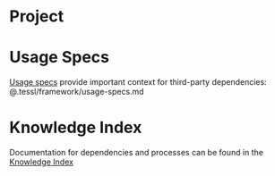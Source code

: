 # Project

# Usage Specs <!-- tessl-managed -->

[Usage specs](.tessl/framework/usage-specs.md) provide important context for third-party dependencies: @.tessl/framework/usage-specs.md

# Knowledge Index <!-- tessl-managed -->

Documentation for dependencies and processes can be found in the [Knowledge Index](./KNOWLEDGE.md)